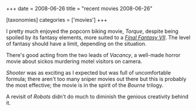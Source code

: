 +++
date = 2008-06-26
title = "recent movies 2008-06-26"

[taxonomies]
categories = ['movies']
+++

I pretty much enjoyed the popcorn biking movie, *Torque*, despite being
spoiled by its fantasy elements, more suited to a *[Final Fantasy VII]*.
The level of fantasy should have a limit, depending on the situation.

There\'s good acting from the two leads of *Vacancy*, a well-made horror
movie about sickos murdering motel visitors on camera.

*Shooter* was as exciting as I expected but was full of uncomfortable
formula; there aren\'t too many sniper movies out there but this is
probably the most effective; the movie is in the spirit of the *Bourne*
trilogy.

A revisit of *Robots* didn\'t do much to diminish the genious creativity
behind it.

  [Final Fantasy VII]: http://movies.tshepang.net/final-fantasy-vii-advent-children-2005
